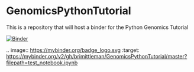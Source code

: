 # GenomicsPythonTutorial
This is a repository that will host a binder for the Python Genomics Tutorial 


[![Binder](https://mybinder.org/badge_logo.svg)](https://mybinder.org/v2/gh/brimittleman/GenomicsPythonTutorial/master?filepath=test_notebook.ipynb)


.. image:: https://mybinder.org/badge_logo.svg
 :target: https://mybinder.org/v2/gh/brimittleman/GenomicsPythonTutorial/master?filepath=test_notebook.ipynb
